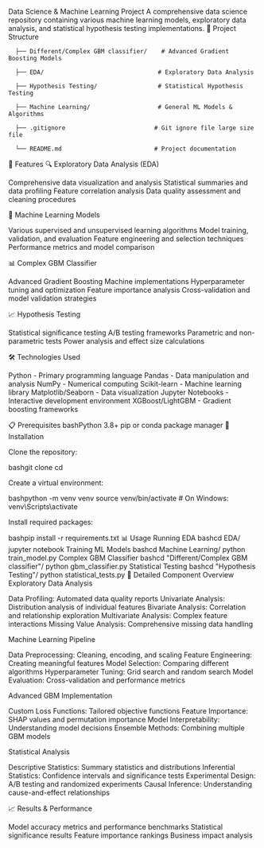 Data Science & Machine Learning Project
A comprehensive data science repository containing various machine learning models, exploratory data analysis, and statistical hypothesis testing implementations.
      📁 Project Structure
      
      ├── Different/Complex GBM classifier/    # Advanced Gradient Boosting Models
      
      ├── EDA/                                # Exploratory Data Analysis
      
      ├── Hypothesis Testing/                 # Statistical Hypothesis Testing
      
      ├── Machine Learning/                   # General ML Models & Algorithms
      
      ├── .gitignore                         # Git ignore file large size file
      
      └── README.md                          # Project documentation

🚀 Features
🔍 Exploratory Data Analysis (EDA)

Comprehensive data visualization and analysis
Statistical summaries and data profiling
Feature correlation analysis
Data quality assessment and cleaning procedures

🤖 Machine Learning Models

Various supervised and unsupervised learning algorithms
Model training, validation, and evaluation
Feature engineering and selection techniques
Performance metrics and model comparison

📊 Complex GBM Classifier

Advanced Gradient Boosting Machine implementations
Hyperparameter tuning and optimization
Feature importance analysis
Cross-validation and model validation strategies

📈 Hypothesis Testing

Statistical significance testing
A/B testing frameworks
Parametric and non-parametric tests
Power analysis and effect size calculations

🛠️ Technologies Used

Python - Primary programming language
Pandas - Data manipulation and analysis
NumPy - Numerical computing
Scikit-learn - Machine learning library
Matplotlib/Seaborn - Data visualization
Jupyter Notebooks - Interactive development environment
XGBoost/LightGBM - Gradient boosting frameworks

📋 Prerequisites
bashPython 3.8+
pip or conda package manager
🔧 Installation

Clone the repository:

bashgit clone <repository-url>
cd <repository-name>

Create a virtual environment:

bashpython -m venv venv
source venv/bin/activate  # On Windows: venv\Scripts\activate

Install required packages:

bashpip install -r requirements.txt
📊 Usage
Running EDA
bashcd EDA/
jupyter notebook
Training ML Models
bashcd Machine Learning/
python train_model.py
Complex GBM Classifier
bashcd "Different/Complex GBM classifier"/
python gbm_classifier.py
Statistical Testing
bashcd "Hypothesis Testing"/
python statistical_tests.py
📁 Detailed Component Overview
Exploratory Data Analysis

Data Profiling: Automated data quality reports
Univariate Analysis: Distribution analysis of individual features
Bivariate Analysis: Correlation and relationship exploration
Multivariate Analysis: Complex feature interactions
Missing Value Analysis: Comprehensive missing data handling

Machine Learning Pipeline

Data Preprocessing: Cleaning, encoding, and scaling
Feature Engineering: Creating meaningful features
Model Selection: Comparing different algorithms
Hyperparameter Tuning: Grid search and random search
Model Evaluation: Cross-validation and performance metrics

Advanced GBM Implementation

Custom Loss Functions: Tailored objective functions
Feature Importance: SHAP values and permutation importance
Model Interpretability: Understanding model decisions
Ensemble Methods: Combining multiple GBM models

Statistical Analysis

Descriptive Statistics: Summary statistics and distributions
Inferential Statistics: Confidence intervals and significance tests
Experimental Design: A/B testing and randomized experiments
Causal Inference: Understanding cause-and-effect relationships

📈 Results & Performance

Model accuracy metrics and performance benchmarks
Statistical significance results
Feature importance rankings
Business impact analysis

